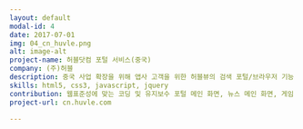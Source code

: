 ```yaml
---
layout: default
modal-id: 4
date: 2017-07-01
img: 04_cn_huvle.png
alt: image-alt
project-name: 허블닷컴 포털 서비스(중국)
company: (주)허블
description: 중국 사업 확장을 위해 앱사 고객을 위한 허블뷰의 검색 포털/브라우저 기능 제공<br>중국 게임 시장 관련 컨텐츠 제공
skills: html5, css3, javascript, jquery
contribution: 웹표준성에 맞는 코딩 및 유지보수 포털 메인 화면, 뉴스 메인 화면, 게임 컨텐츠 메인화면 코딩
project-url: cn.huvle.com

---
```

